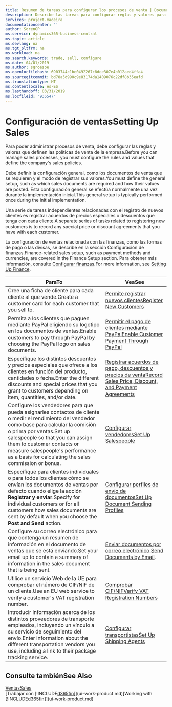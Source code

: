 ```yaml
---
title: Resumen de tareas para configurar los procesos de venta | Documentos de Microsoft
description: Describe las tareas para configurar reglas y valores para definir las directivas y los procesos de ventas.
services: project-madeira
documentationcenter: ''
author: SorenGP
ms.service: dynamics365-business-central
ms.topic: article
ms.devlang: na
ms.tgt_pltfrm: na
ms.workload: na
ms.search.keywords: trade, sell, configure
ms.date: 04/01/2019
ms.author: sgroespe
ms.openlocfilehash: 6903744c1be0492267c8dee307e4b012aed4ffa4
ms.sourcegitcommit: bd78a5d990c9e83174da1409076c22df8b35eafd
ms.translationtype: HT
ms.contentlocale: es-ES
ms.lasthandoff: 03/31/2019
ms.locfileid: "935547"
---
```

# <a name="setting-up-sales"></a><span data-ttu-id="18919-103">Configuración de ventas</span><span class="sxs-lookup"><span data-stu-id="18919-103">Setting Up Sales</span></span>
<span data-ttu-id="18919-104">Para poder administrar procesos de venta, debe configurar las reglas y valores que definen las políticas de venta de la empresa.</span><span class="sxs-lookup"><span data-stu-id="18919-104">Before you can manage sales processes, you must configure the rules and values that define the company's sales policies.</span></span>

<span data-ttu-id="18919-105">Debe definir la configuración general, como los documentos de venta que se requieren y el modo de registrar sus valores.</span><span class="sxs-lookup"><span data-stu-id="18919-105">You must define the general setup, such as which sales documents are required and how their values are posted.</span></span> <span data-ttu-id="18919-106">Esta configuración general se efectúa normalmente una vez durante la implementación inicial.</span><span class="sxs-lookup"><span data-stu-id="18919-106">This general setup is typically performed once during the initial implementation.</span></span>

<span data-ttu-id="18919-107">Una serie de tareas independientes relacionadas con el registro de nuevos clientes es registrar acuerdos de precios especiales o descuentos que tenga con cada cliente.</span><span class="sxs-lookup"><span data-stu-id="18919-107">A separate series of tasks related to registering new customers is to record any special price or discount agreements that you have with each customer.</span></span>

<span data-ttu-id="18919-108">La configuración de ventas relacionada con las finanzas, como las formas de pago o las divisas, se describe en la sección Configuración de finanzas.</span><span class="sxs-lookup"><span data-stu-id="18919-108">Finance-related sales setup, such as payment methods and currencies, are covered in the Finance Setup section.</span></span> <span data-ttu-id="18919-109">Para obtener más información, consulte [Configurar finanzas](finance-setup-finance.md).</span><span class="sxs-lookup"><span data-stu-id="18919-109">For more information, see [Setting Up Finance](finance-setup-finance.md).</span></span>

| <span data-ttu-id="18919-110">Para</span><span class="sxs-lookup"><span data-stu-id="18919-110">To</span></span> | <span data-ttu-id="18919-111">Vea</span><span class="sxs-lookup"><span data-stu-id="18919-111">See</span></span> |
| --- | --- |
| <span data-ttu-id="18919-112">Cree una ficha de cliente para cada cliente al que vende.</span><span class="sxs-lookup"><span data-stu-id="18919-112">Create a customer card for each customer that you sell to.</span></span> |[<span data-ttu-id="18919-113">Permite registrar nuevos clientes</span><span class="sxs-lookup"><span data-stu-id="18919-113">Register New Customers</span></span>](sales-how-register-new-customers.md) |
| <span data-ttu-id="18919-114">Permita a los clientes que paguen mediante PayPal eligiendo su logotipo en los documentos de ventas.</span><span class="sxs-lookup"><span data-stu-id="18919-114">Enable customers to pay through PayPal by choosing the PayPal logo on sales documents.</span></span> |[<span data-ttu-id="18919-115">Permitir el pago de clientes mediante PayPal</span><span class="sxs-lookup"><span data-stu-id="18919-115">Enable Customer Payment Through PayPal</span></span>](sales-how-enable-payment-service-extensions.md) |
| <span data-ttu-id="18919-116">Especifique los distintos descuentos y precios especiales que ofrece a los clientes en función del producto, cantidades o fecha.</span><span class="sxs-lookup"><span data-stu-id="18919-116">Enter the different discounts and special prices that you grant to customers depending on item, quantities, and/or date.</span></span> |[<span data-ttu-id="18919-117">Registrar acuerdos de pago, descuentos y precios de venta</span><span class="sxs-lookup"><span data-stu-id="18919-117">Record Sales Price, Discount, and Payment Agreements</span></span>](sales-how-record-sales-price-discount-payment-agreements.md) |
| <span data-ttu-id="18919-118">Configure los vendedores para que pueda asignarles contactos de cliente o medir el rendimiento del vendedor como base para calcular la comisión o prima por ventas.</span><span class="sxs-lookup"><span data-stu-id="18919-118">Set up salespeople so that you can assign them to customer contacts or measure salespeople's performance as a basis for calculating the sales commission or bonus.</span></span> |[<span data-ttu-id="18919-119">Configurar vendedores</span><span class="sxs-lookup"><span data-stu-id="18919-119">Set Up Salespeople</span></span>](sales-how-setup-salespeople.md) |
| <span data-ttu-id="18919-120">Especifique para clientes individuales o para todos los clientes cómo se envían los documentos de ventas por defecto cuando elige la acción **Registrar y enviar**.</span><span class="sxs-lookup"><span data-stu-id="18919-120">Specify for individual customers or for all customers how sales documents are sent by default when you choose the **Post and Send** action.</span></span> |[<span data-ttu-id="18919-121">Configurar perfiles de envío de documentos</span><span class="sxs-lookup"><span data-stu-id="18919-121">Set Up Document Sending Profiles</span></span>](sales-how-setup-document-send-profiles.md) |
| <span data-ttu-id="18919-122">Configure su correo electrónico para que contenga un resumen de información en el documento de ventas que se está enviando.</span><span class="sxs-lookup"><span data-stu-id="18919-122">Set your email up to contain a summary of information in the sales document that is being sent.</span></span> |<span data-ttu-id="18919-123">[Enviar documentos por correo electrónico](ui-how-send-documents-email.md).</span><span class="sxs-lookup"><span data-stu-id="18919-123">[Send Documents by Email](ui-how-send-documents-email.md).</span></span> |
|<span data-ttu-id="18919-124">Utilice un servicio Web de la UE para comprobar el número de CIF/NIF de un cliente.</span><span class="sxs-lookup"><span data-stu-id="18919-124">Use an EU web service to verify a customer's VAT registration number.</span></span>|[<span data-ttu-id="18919-125">Comprobar CIF/NIF</span><span class="sxs-lookup"><span data-stu-id="18919-125">Verify VAT Registration Numbers</span></span>](finance-setup-vat.md)|
|<span data-ttu-id="18919-126">Introducir información acerca de los distintos proveedores de transporte empleados, incluyendo un vínculo a su servicio de seguimiento del envío.</span><span class="sxs-lookup"><span data-stu-id="18919-126">Enter information about the different transportation vendors you use, including a link to their package tracking service.</span></span>|[<span data-ttu-id="18919-127">Configurar transportistas</span><span class="sxs-lookup"><span data-stu-id="18919-127">Set Up Shipping Agents</span></span>](sales-how-to-set-up-shipping-agents.md)|

## <a name="see-also"></a><span data-ttu-id="18919-128">Consulte también</span><span class="sxs-lookup"><span data-stu-id="18919-128">See Also</span></span>
[<span data-ttu-id="18919-129">Ventas</span><span class="sxs-lookup"><span data-stu-id="18919-129">Sales</span></span>](sales-manage-sales.md)  
<span data-ttu-id="18919-130">[Trabajar con [!INCLUDE[d365fin](includes/d365fin_md.md)]](ui-work-product.md)</span><span class="sxs-lookup"><span data-stu-id="18919-130">[Working with [!INCLUDE[d365fin](includes/d365fin_md.md)]](ui-work-product.md)</span></span>
